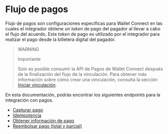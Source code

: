 # Flujo de pagos

Flujo de pagos son configuraciones específicas para Wallet Connect en las cuales el integrador obtiene un _token_ de pago del pagador al llevar a cabo el flujo del acuerdo. Este _token_ de pago es utilizado por el integrador para realizar el pago desde la billetera digital del pagador.

> WARNING
>
> Importante
>
> Solo es posible consumir la API de Pagos de Wallet Connect después de la finalización del flujo de la vinculación. Para obtener más información sobre cómo crear una vinculación, consulta la sección [Iniciar vinculación](/developers/es/docs/wallet-connect/integration-configuration/create-agreement).

En esta documentación, podrás encontrar los siguientes endpoints para la integración con pagos.

* [Capturar pago](/developers/es/docs/wallet-connect/advanced-payments/capture-payment)
* [Idempotencia](/developers/es/docs/wallet-connect/advanced-payments/idempotency)
* [Obtener información de pago](/developers/es/docs/wallet-connect/advanced-payments/get-payment-information)
* [Reembolsar pago (total y parcial)](/developers/es/docs/wallet-connect/advanced-payments/refund-payment)